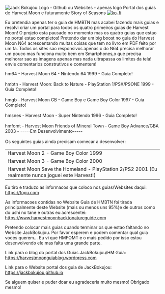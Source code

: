 ![Jack Bokujou Logo - Github ou Websites - apenas logo](https://github.com/user-attachments/assets/28c90511-9915-433f-a6a1-8c265ae6cfd6)
Portal dos guias de Harvest Moon e futuramente Story of Seasons
[![ko-fi](https://ko-fi.com/img/githubbutton_sm.svg)](https://ko-fi.com/R6R2X8VD2)

Eu pretendia apenas ter o guia de HMBTN mas acabei fazendo mais guias e resolvi criar um portal para todos os quatro primeiros guias de Harvest Moon! O projeto esta pausado no momento mas os quatro guias que estao no portal estao completos! Pretendo dar um big boost no guia do Harvest Moon N64 acrescentando muitas coisas que tem no livro em PDF feito por um fa. Todos os sites sao responsivos apenas o do N64 precisa melhorar um pouco mas funciona muito bem em Smartphones,o que precisa melhorar sao as imagens apenas mas nada ultrapassa os limites da tela! envie comentarios construtivos e comentem!

hm64 - Harvest Moon 64 - Nintendo 64 1999 - Guia Completo!
<br />
<br />
hmbtn - Harvest Moon: Back to Nature - PlayStation 1/PSX/PSONE 1999 - Guia Completo!
<br />
<br />
hmgb - Harvest Moon GB - Game Boy e Game Boy Color 1997 - Guia Completo!
<br />
<br />
hmsnes - Harvest Moon - Super Nintendo 1996 - Guia Completo!
<br />
<br />
hmfomt - Harvest Moon Friends of Mineral Town - Game Boy Advance/GBA 2003 - -----Em Desenvolvimento-----
<br />
<br />
Os seguintes guias ainda precisam comecar a desenvolver:
<table>
  <tr>
    <td>Harvest Moon 2 - Game Boy Color 1999</td>
  </tr>
  <tr>
    <td>Harvest Moon 3 - Game Boy Color 2000</td>
  </tr>
  <tr>
    <td>Harvest Moon Save the Homeland - PlayStation 2/PS2 2001 (Eu realmente nunca joguei este Harvest!)</td>
  </tr>
</table>

Eu tiro e traduzo as informacos que coloco nos guias/Websites
daqui: https://fogu.com

As informacoes contidas no Website Guia de HMBTN foi tirada principalmente deste Website (mais ou menos uns 95%)e de outros como do ushi no tane e outras eu acrescentei:
https://www.harvestmoonbacktonatureguide.com

Pretendo colocar mais guias quando terminar os que estao faltando no Website JackBokujou. Por favor esperem e podem comentar qual guia voces querem... Eu vi que HMFOMT e o mais pedido por isso estou desenvolvendo ele mas falta uma grande parte.


Link para o blog do portal dos Guias JackBokujou/HM Guia:
https://harvestmoonguiablog.wordpress.com

Link para o Website portal dos guia de JackBokujou:
https://jackbokujou.github.io

Se alguem quiser e puder doar eu agradeceria muito mesmo! Obrigado mesmo!
